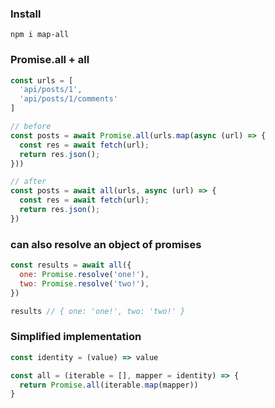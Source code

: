 ### Install
```
npm i map-all
```



### Promise.all + all
```js
const urls = [
  'api/posts/1',
  'api/posts/1/comments'
]

// before
const posts = await Promise.all(urls.map(async (url) => {
  const res = await fetch(url);
  return res.json();
}))

// after
const posts = await all(urls, async (url) => {
  const res = await fetch(url);
  return res.json();
})
```

### can also resolve an object of promises

```js
const results = await all({
  one: Promise.resolve('one!'),
  two: Promise.resolve('two!'),
})

results // { one: 'one!', two: 'two!' }
```




### Simplified implementation
```js
const identity = (value) => value

const all = (iterable = [], mapper = identity) => {
  return Promise.all(iterable.map(mapper))
}
```

